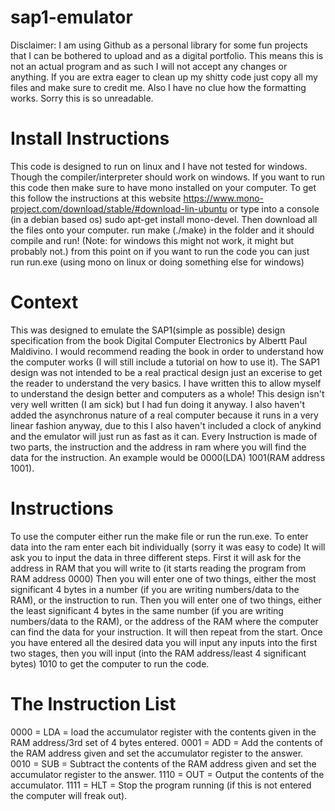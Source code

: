 # sap1-emulator
Disclaimer:
I am using Github as a personal library for some fun projects that I can be bothered to upload and as a digital portfolio. This means this is not an actual program and as such I will not accept any changes or anything. If you are extra eager to clean up my shitty code just copy all my files and make sure to credit me.
Also I have no clue how the formatting works. Sorry this is so unreadable.

# Install Instructions
This code is designed to run on linux and I have not tested for windows. Though the compiler/interpreter should work on windows.
If you want to run this code then make sure to have mono installed on your computer. To get this follow the instructions at this website https://www.mono-project.com/download/stable/#download-lin-ubuntu or type into a console (in a debian based os) sudo apt-get install mono-devel. 
Then download all the files onto your computer. run make (./make) in the folder and it should compile and run!
(Note: for windows this might not work, it might but probably not.)
from this point on if you want to run the code you can just run run.exe (using mono on linux or doing something else for windows)

# Context
This was designed to emulate the SAP1(simple as possible) design specification from the book Digital Computer Electronics by Albertt Paul Maldivino. I would recommend reading the book in order to understand how the computer works (I will still include a tutorial on how to use it). The SAP1 design was not intended to be a real practical design just an excerise to get the reader to understand the very basics. I have written this to allow myself to understand the design better and computers as a whole! This design isn't very well written (I am sick) but I had fun doing it anyway. I also haven't added the asynchronus nature of a real computer because it runs in a very linear fashion anyway, due to this I also haven't included a clock of anykind and the emulator will just run as fast as it can. 
Every Instruction is made of two parts, the instruction and the address in ram where you will find the data for the instruction.
An example would be 0000(LDA) 1001(RAM address 1001). 


# Instructions
To use the computer either run the make file or run the run.exe.
To enter data into the ram enter each bit individually (sorry it was easy to code)
It will ask you to input the data in three different steps.
First it will ask for the address in RAM that you will write to (it starts reading the program from RAM address 0000)
Then you will enter one of two things, either the most significant 4 bytes in a number (if you are writing numbers/data to the RAM), or the instruction to run.
Then you will enter one of two things, either the least significant 4 bytes in the same number (if you are writing numbers/data to the RAM), or the address of the RAM where the computer can find the data for your instruction.
It will then repeat from the start.
Once you have entered all the desired data you will input any inputs into the first two stages, then you will input (into the RAM address/least 4 significant bytes) 1010 to get the computer to run the code.
# The Instruction List
0000 = LDA = load the accumulator register with the contents given in the RAM address/3rd set of 4 bytes entered.
0001 = ADD = Add the contents of the RAM address given and set the accumulator register to the answer.
0010 = SUB = Subtract the contents of the RAM address given and set the accumulator register to the answer.
1110 = OUT = Output the contents of the accumulator.
1111 = HLT = Stop the program running (if this is not entered the computer will freak out).
